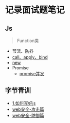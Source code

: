 # 记录面试题笔记

## Js

> Function类

- 节流、防抖
- [call、apply、bind](https://github.com/Moons99/interview_notes/blob/master/Js/call-apply-bind/README.md)
- [new](https://github.com/Moons99/interview_notes/blob/master/Js/new/README.md)  
- Promise
    - [promise并发](https://github.com/Moons99/interview_notes/tree/master/Js/Promise/promise-limit.md)

## 字节青训

- [1.如何写好js](https://github.com/Moons99/study_notes/blob/main/%E5%AD%97%E8%8A%82%E9%9D%92%E8%AE%AD/1.%E5%A6%82%E4%BD%95%E5%86%99%E5%A5%BDjs/README.md)
- [web安全-攻击篇](https://github.com/Moons99/study_notes/blob/main/%E5%AD%97%E8%8A%82%E9%9D%92%E8%AE%AD/security/web-security-attack.md)
- [web安全-防御篇](https://github.com/Moons99/study_notes/blob/main/%E5%AD%97%E8%8A%82%E9%9D%92%E8%AE%AD/security/web-security.md)

